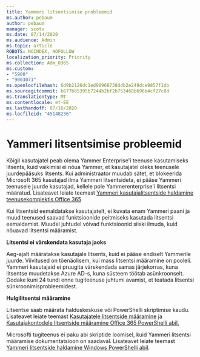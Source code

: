 ```yaml
---
title: Yammeri litsentsimise probleemid
ms.author: pebaum
author: pebaum
manager: scotv
ms.date: 07/14/2020
ms.audience: Admin
ms.topic: article
ROBOTS: NOINDEX, NOFOLLOW
localization_priority: Priority
ms.collection: Adm_O365
ms.custom:
- "5900"
- "9003071"
ms.openlocfilehash: 6d9b2126dc1ed90968738ddb2e249dce9857f1db
ms.sourcegitcommit: b677b85395b7244b2bf2b753468b696b4cf27c8d
ms.translationtype: MT
ms.contentlocale: et-EE
ms.lasthandoff: 07/16/2020
ms.locfileid: "45148236"
---
```

# <a name="yammer-licensing-issues"></a>Yammeri litsentsimise probleemid

Kõigil kasutajatel peab olema Yammer Enterprise'i teenuse kasutamiseks litsents, kuid vaikimisi ei nõua Yammer, et kasutajatel oleks teenusele juurdepääsuks litsents. Kui administraator muudab sätet, et blokeerida Microsoft 365 kasutajad ilma Yammeri litsentsideta, ei pääse Yammeri teenusele juurde kasutajad, kellele pole Yammerenterprise'i litsentsi määratud. Lisateavet leiate teemast [Yammeri kasutajalitsentside haldamine teenusekomplektis Office 365](https://docs.microsoft.com/yammer/manage-yammer-users/manage-yammer-licenses-in-office-365) 

Kui litsentsid eemaldatakse kasutajatelt, ei kuvata enam Yammeri paani ja muud teenused saavad funktsioonide peitmiseks kasutada litsentsi eemaldamist. Muudel juhtudel võivad funktsioonid siiski ilmuda, kuid nõuavad litsentsi määramist.  

**Litsentsi ei värskendata kasutaja jaoks**  

Aeg-ajalt määratakse kasutajale litsents, kuid ei pääse endiselt Yammerile juurde. Viivitused on tõenäolisem, kui mass litsentsi määramine on pooleli. Yammeri kasutajaid ei pruugita värskendada samas järjekorras, kuna litsentse muudetakse Azure AD-s, kuna süsteem töötab asünkroonselt. Oodake kuni 24 tundi enne tugiteenuse juhtumi avamist, et teatada litsentsi sünkroonimisprobleemidest.  

**Hulgilitsentsi määramine**  

Litsentse saab määrata halduskeskuse või PowerShelli skriptimise kaudu. Lisateavet leiate teemast [Kasutajatele litsentside määramine](https://docs.microsoft.com/microsoft-365/admin/manage/assign-licenses-to-users) ja [Kasutajakontodele litsentside määramine Office 365 PowerShelli abil.](https://docs.microsoft.com/office365/enterprise/powershell/assign-licenses-to-user-accounts-with-office-365-powershell) 

Microsofti tugiteenus ei paku abi skriptide loomisel, kuid Yammeri litsentsi määramise dokumentatsioon on saadaval. Lisateavet leiate teemast [Yammeri litsentside haldamine Windows PowerShelli abil](https://docs.microsoft.com/yammer/manage-yammer-users/manage-yammer-licenses-in-office-365#manage-yammer-licenses-by-using-windows-powershell).